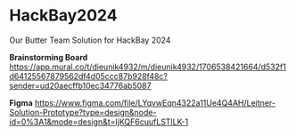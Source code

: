 # HackBay2024
Our Butter Team Solution for HackBay 2024

**Brainstorming Board**
https://app.mural.co/t/dieunik4932/m/dieunik4932/1706538421664/d532f1d64125567879562df4d05ccc87b928f48c?sender=ud20aecffb10ec34776ab5087

**Figma**
https://www.figma.com/file/LYqvwEqn4322a11Ue4Q4AH/Leitner-Solution-Prototype?type=design&node-id=0%3A1&mode=design&t=IjKQF6cuufLSTlLK-1
